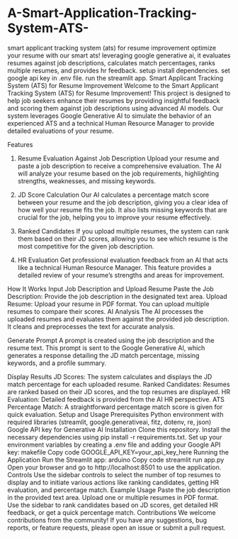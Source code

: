 # A-Smart-Application-Tracking-System-ATS-
smart applicant tracking system (ats) for resume improvement optimize your resume with our smart ats! leveraging google generative ai, it evaluates resumes against job descriptions, calculates match percentages, ranks multiple resumes, and provides hr feedback.  setup install dependencies. set google api key in .env file. run the streamlit app.
Smart Applicant Tracking System (ATS) for Resume Improvement
Welcome to the Smart Applicant Tracking System (ATS) for Resume Improvement! This project is designed to help job seekers enhance their resumes by providing insightful feedback and scoring them against job descriptions using advanced AI models. Our system leverages Google Generative AI to simulate the behavior of an experienced ATS and a technical Human Resource Manager to provide detailed evaluations of your resume.

Features
1. Resume Evaluation Against Job Description
Upload your resume and paste a job description to receive a comprehensive evaluation. The AI will analyze your resume based on the job requirements, highlighting strengths, weaknesses, and missing keywords.

2. JD Score Calculation
Our AI calculates a percentage match score between your resume and the job description, giving you a clear idea of how well your resume fits the job. It also lists missing keywords that are crucial for the job, helping you to improve your resume effectively.

3. Ranked Candidates
If you upload multiple resumes, the system can rank them based on their JD scores, allowing you to see which resume is the most competitive for the given job description.

4. HR Evaluation
Get professional evaluation feedback from an AI that acts like a technical Human Resource Manager. This feature provides a detailed review of your resume’s strengths and areas for improvement.

How It Works
Input Job Description and Upload Resume
Paste the Job Description: Provide the job description in the designated text area.
Upload Resume: Upload your resume in PDF format. You can upload multiple resumes to compare their scores.
AI Analysis
The AI processes the uploaded resumes and evaluates them against the provided job description. It cleans and preprocesses the text for accurate analysis.

Generate Prompt
A prompt is created using the job description and the resume text. This prompt is sent to the Google Generative AI, which generates a response detailing the JD match percentage, missing keywords, and a profile summary.

Display Results
JD Scores: The system calculates and displays the JD match percentage for each uploaded resume.
Ranked Candidates: Resumes are ranked based on their JD scores, and the top resumes are displayed.
HR Evaluation: Detailed feedback is provided from the AI HR perspective.
ATS Percentage Match: A straightforward percentage match score is given for quick evaluation.
Setup and Usage
Prerequisites
Python environment with required libraries (streamlit, google.generativeai, fitz, dotenv, re, json)
Google API key for Generative AI
Installation
Clone this repository.
Install the necessary dependencies using pip install -r requirements.txt.
Set up your environment variables by creating a .env file and adding your Google API key:
makefile
Copy code
GOOGLE_API_KEY=your_api_key_here
Running the Application
Run the Streamlit app:
arduino
Copy code
streamlit run app.py
Open your browser and go to http://localhost:8501 to use the application.
Controls
Use the sidebar controls to select the number of top resumes to display and to initiate various actions like ranking candidates, getting HR evaluation, and percentage match.
Example Usage
Paste the job description in the provided text area.
Upload one or multiple resumes in PDF format.
Use the sidebar to rank candidates based on JD scores, get detailed HR feedback, or get a quick percentage match.
Contributions
We welcome contributions from the community! If you have any suggestions, bug reports, or feature requests, please open an issue or submit a pull request.
